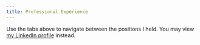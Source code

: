 ```yaml
---
title: Professional Experience
---
```


Use the tabs above to navigate between the positions I held. You may view
[my LinkedIn profile](https://www.linkedin.com/in/samuel-g-huang/) instead.
